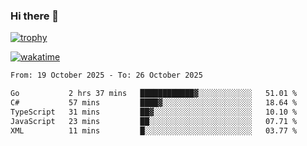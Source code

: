 ### Hi there 👋

[![trophy](https://github-profile-trophy.vercel.app/?username=cxnky&theme=dracula)](https://github.com/ryo-ma/github-profile-trophy)

[![wakatime](https://wakatime.com/badge/user/1c39c599-5497-41b9-a5be-2c4676e7fd23.svg)](https://wakatime.com/@1c39c599-5497-41b9-a5be-2c4676e7fd23)
<!--START_SECTION:waka-->

```txt
From: 19 October 2025 - To: 26 October 2025

Go           2 hrs 37 mins   ████████████▓░░░░░░░░░░░░   51.01 %
C#           57 mins         ████▓░░░░░░░░░░░░░░░░░░░░   18.64 %
TypeScript   31 mins         ██▓░░░░░░░░░░░░░░░░░░░░░░   10.10 %
JavaScript   23 mins         ██░░░░░░░░░░░░░░░░░░░░░░░   07.71 %
XML          11 mins         █░░░░░░░░░░░░░░░░░░░░░░░░   03.77 %
```

<!--END_SECTION:waka-->
